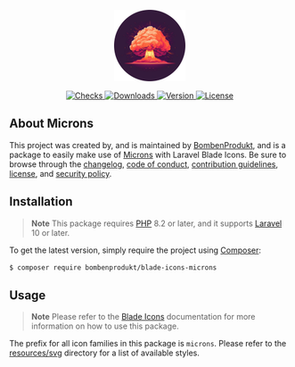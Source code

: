 <p align="center">
    <a href="https://bombenprodukt.com" target="_blank">
        <img src="https://raw.githubusercontent.com/BombenProdukt/assets/main/logo-text.svg" width="128" alt="BombenProdukt Logo" />
    </a>
</p>

<p align="center">
    <a href="https://github.com/BombenProdukt/blade-icons-microns/actions">
        <img src="https://badge.sh/github/check-runs/BombenProdukt/blade-icons-microns" alt="Checks" />
    </a>
    <a href="https://packagist.org/packages/bombenprodukt/blade-icons-microns">
        <img src="https://badge.sh/packagist/downloads/BombenProdukt/blade-icons-microns" alt="Downloads" />
    </a>
    <a href="https://packagist.org/packages/bombenprodukt/blade-icons-microns">
        <img src="https://badge.sh/packagist/version/BombenProdukt/blade-icons-microns" alt="Version" />
    </a>
    <a href="https://packagist.org/packages/bombenprodukt/blade-icons-microns">
        <img src="https://badge.sh/packagist/license/BombenProdukt/blade-icons-microns" alt="License" />
    </a>
</p>

## About Microns

This project was created by, and is maintained by [BombenProdukt](https://github.com/BombenProdukt), and is a package to easily make use of [Microns](https://github.com/stephenhutchings/microns) with Laravel Blade Icons. Be sure to browse through the [changelog](CHANGELOG.md), [code of conduct](.github/CODE_OF_CONDUCT.md), [contribution guidelines](.github/CONTRIBUTING.md), [license](LICENSE), and [security policy](.github/SECURITY.md).

## Installation

> **Note**
> This package requires [PHP](https://www.php.net/) 8.2 or later, and it supports [Laravel](https://laravel.com/) 10 or later.

To get the latest version, simply require the project using [Composer](https://getcomposer.org/):

```bash
$ composer require bombenprodukt/blade-icons-microns
```

## Usage

> **Note**
> Please refer to the [Blade Icons](https://github.com/BombenProdukt/blade-icons) documentation for more information on how to use this package.

The prefix for all icon families in this package is `microns`. Please refer to the [resources/svg](/resources/svg) directory for a list of available styles.
